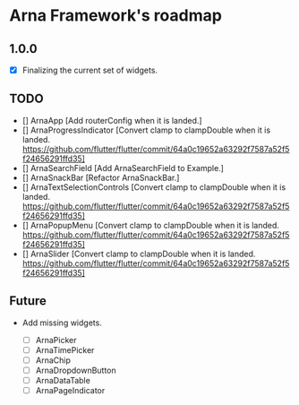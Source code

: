 # Arna Framework's roadmap

## 1.0.0

- [x] Finalizing the current set of widgets.

## TODO

- [] ArnaApp [Add routerConfig when it is landed.]
- [] ArnaProgressIndicator [Convert clamp to clampDouble when it is landed. https://github.com/flutter/flutter/commit/64a0c19652a63292f7587a52f5f24656291ffd35]
- [] ArnaSearchField [Add ArnaSearchField to Example.]
- [] ArnaSnackBar [Refactor ArnaSnackBar.]
- [] ArnaTextSelectionControls [Convert clamp to clampDouble when it is landed. https://github.com/flutter/flutter/commit/64a0c19652a63292f7587a52f5f24656291ffd35]
- [] ArnaPopupMenu [Convert clamp to clampDouble when it is landed. https://github.com/flutter/flutter/commit/64a0c19652a63292f7587a52f5f24656291ffd35]
- [] ArnaSlider [Convert clamp to clampDouble when it is landed. https://github.com/flutter/flutter/commit/64a0c19652a63292f7587a52f5f24656291ffd35]

## Future

- Add missing widgets.

  - [ ] ArnaPicker
  - [ ] ArnaTimePicker
  - [ ] ArnaChip
  - [ ] ArnaDropdownButton
  - [ ] ArnaDataTable
  - [ ] ArnaPageIndicator
